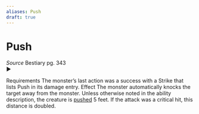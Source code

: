 ```yaml
---
aliases: Push
draft: true
---
```


# Push

_Source_ Bestiary pg. 343  
►  


Requirements The monster’s last action was a success with a Strike that lists Push in its damage entry. Effect The monster automatically knocks the target away from the monster. Unless otherwise noted in the ability description, the creature is [pushed](../../Rules/Forced%20Movement.md) 5 feet. If the attack was a critical hit, this distance is doubled.
